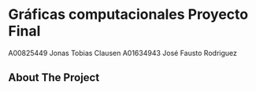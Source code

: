# Gráficas computacionales Proyecto Final

A00825449 Jonas Tobias Clausen
A01634943 José Fausto Rodriguez




<!-- ABOUT THE PROJECT -->
## About The Project




